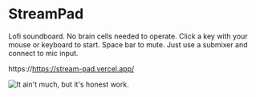 # StreamPad
Lofi soundboard. No brain cells needed to operate.
Click a key with your mouse or keyboard to start. Space bar to mute.
Just use a submixer and connect to mic input. 

https://https://stream-pad.vercel.app/

![It ain't much, but it's honest work.](https://i.kym-cdn.com/entries/icons/facebook/000/028/021/work.jpg)
